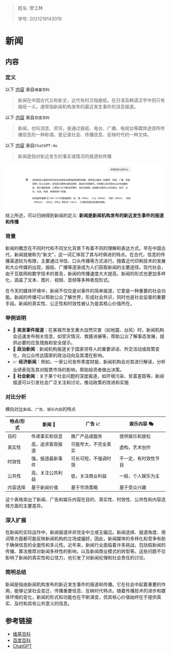 > 姓名: 曾江林
> 
> 学号: 2021219143019

# 新闻

## 内容

### 定义

以下 [内容](https://zh.wikipedia.org/wiki/新闻) 来自`维基百科`

> 新闻在中国古代又称新文，近代有时泛指报纸，在日语及韩语汉字中则只有报纸一义。通常指新闻机构发布的最近发生事件的消息报道。

以下 [内容](https://baike.baidu.com/item/新闻/289002) 来自`百度百科`

> 新闻，也叫消息、资讯，是通过报纸、电台、广播、电视台等媒体途径所传播信息的一种称谓。是记录社会、传播信息、反映时代的一种文体。

以下 [内容](https://chatgpt.com) 来自`ChatGPT-4o`

> 新闻是指对新近发生的事实或情况的报道和传播

![pic](./figure/1E524030-DD1B-4722-9132-40DE34BDE6C7.png)

综上所述，可以归纳得到新闻的定义: **新闻是新闻机构发布的新近发生事件的报道和传播**

### 背景

新闻的概念在不同时代和不同文化背景下有着不同的理解和表达方式。早在中国古代，新闻就被称为“新文”，这一词汇体现了其与时俱进的特点。在古代，信息的传播渠道较为有限，主要通过书信、口头传播等方式进行。随着近代印刷技术的发展和大众传媒的出现，报纸、广播等逐渐成为人们获取新闻的主要途径。现代社会，由于互联网和数字技术的普及，新闻的传播速度大大提高，新闻的形式也更加多样化，涵盖了文本、图片、视频、音频等多种表现形式。

在今天的媒体环境中，新闻不仅仅是对事件的简单报道，它更是一种重要的社会功能。新闻的传播可以帮助公众了解世界，形成社会共识，同时也是社会监督的重要手段。新闻的真实性、公正性和时效性被认为是其核心价值所在。

### 举例说明

- 🚨 **突发事件报道**：在某城市发生重大自然灾害（如地震、台风）时，新闻机构会迅速发布相关信息，如受灾情况、救援进展等，帮助公众了解事态发展，提供必要的应急措施和安全提示。
- 🎤 **政治新闻**：新闻机构报道关于国家领导人的重要讲话、外交活动或政策变化，向公众传达国家的政治动向及其潜在影响。
- 📈 **经济新闻**：例如，一家公司发布季度财报，新闻机构会对其进行解读，分析业绩表现及其对股票市场的影响，帮助投资者做出决策。
- 👥 **社会新闻**：关于某个社会问题的深度报道，如环境污染、贫富差距等，新闻报道可以引发社会广泛关注和讨论，推动政策的改进和实施

### 对比分析

横向对比`新闻`、`广告`、`娱乐内容`的特点

| 特点/形式 | 新闻 📰    | 广告 📈      | 娱乐内容 🎭    |
|-------|----------|------------|------------|
| 目的    | 传递事实和信息  | 推广产品或服务    | 提供娱乐和放松    |
| 真实性   | 高，追求客观报道 | 可能夸大，不完全真实 | 虚构，艺术创作    |
| 时效性   | 强，报道最新事件 | 可长可短，不强调时效 | 不一定，有时效性节目 |
| 公共性   | 高，关注公共利益 | 低，关注商业利益   | 一般，个人娱乐为主  |
| 内容选择  | 基于新闻价值   | 基于市场策略     | 基于受众兴趣     |

这个表格突出了新闻、广告和娱乐内容在目的、真实性、时效性、公共性和内容选择方面的主要差异。

### 深入扩展

在新闻的实际运作中，新闻报道并非完全中立或无偏见。新闻选择、报道角度、用词等方面都可能反映新闻机构的立场或偏好。因此，新闻媒体的多样化和竞争有助于确保信息的全面性和多元性。近年来，新闻行业面临着许多挑战，包括假新闻的传播、算法推荐对新闻多样性的影响，以及新闻商业模式的转型等。这些问题不仅影响了新闻的真实性和公信力，也引发了对新闻伦理和社会责任的讨论。

### 简明总结

新闻是指由新闻机构发布的新近发生事件的报道和传播。它在社会中起着重要的作用，能够记录社会变迁、传播重要信息、反映时代特点。随着传播技术的进步和媒体环境的变化，新闻的形式和功能也在不断演变，但其核心价值始终在于提供真实、及时和具有公共意义的信息。

## 参考链接

- [维基百科](https://zh.wikipedia.org/wiki/新闻)
- [百度百科](https://baike.baidu.com/item/新闻/289002)
- [ChatGPT](https://chatgpt.com)



